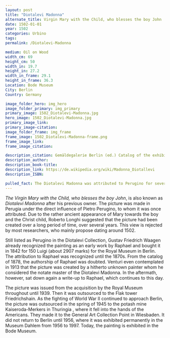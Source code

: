 ```yaml
---
layout: post
title: "Diotalevi Madonna"
alternate_title: Virgin Mary with the Child, who blesses the boy John
date: 1502-01-01
year: 1502
categories: Urbino
tags:
permalink: /Diotalevi-Madonna

medium: Oil on Wood
width_cm: 69
height_cm: 50
width_in: 19.7
height_in: 27.2
width_in_frame: 29.1
height_in_frame: 36.3
Location: Bode Museum
City: Berlin
Country: Germany

image_folder_hero: img_hero
image_folder_primary: img_primary
primary_image: 1502_Diotalevi-Madonna.jpg
hero_image: 1502_Diotalevi-Madonna.jpg
primary_image_link:
primary_image-citation:
image_folder_frame: img_frame
frame_image: 1502_Diotalevi-Madonna-frame.png
frame_image_link:
frame_image_citation:

description_citation: Gemäldegalerie Berlin (ed.) Catalog of the exhibited paintings of the 13th - 18th centuries. Gemäldegalerie Staatliche Museen Prussian Cultural Heritage, Berlin-Dahlem 1975.
description_author:
description_book-title:
description_link: https://de.wikipedia.org/wiki/Madonna_Diotallevi
description_ISBN:

pulled_fact: The Diotalevi Madonna was attributed to Perugino for several centuries.
---
```


_The Virgin Mary with the Child, who blesses the boy John_, is also known as _Diotalevi Madonna_ after his previous owner. The picture was made in Perugia under the direct influence of Pietro Perugino, to whom it was once attributed. Due to the rather ancient appearance of Mary towards the boy and the Christ child, Roberto Longhi suggested that the picture had been created over a long period of time, over several years. This view is rejected by most researchers, who mainly propose dating around 1502.

Still listed as Perugino in the Diotalevi Collection, Gustav Friedrich Waagen already recognized the painting as an early work by Raphael and bought it in 1842 for 150 Luigi (about 2907 marks) for the Royal Museum in Berlin. The attribution to Raphael was recognized until the 1870s. From the catalog of 1878, the authorship of Raphael was doubted. Venturi even contemplated in 1913 that the picture was created by a hitherto unknown painter whom he considered the notate master of the Diotalevi Madonna. In the aftermath, however, sat down again a write-up to Raphael, which continues to this day.

The picture was issued from the acquisition by the Royal Museum throughout until 1939. Then it was outsourced to the Flak tower Friedrichshain. As the fighting of World War II continued to approach Berlin, the picture was outsourced in the spring of 1945 to the potash mine Kaiseroda-Merkers in Thuringia , where it fell into the hands of the Americans. They made it to the General Art Collection Point in Wiesbaden. It did not return to Berlin until 1956, where it was exhibited permanently in the Museum Dahlem from 1956 to 1997. Today, the painting is exhibited in the Bode Museum.
